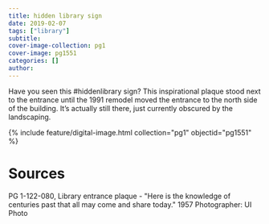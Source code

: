 ```yaml
---
title: hidden library sign
date: 2019-02-07
tags: ["library"]
subtitle: 
cover-image-collection: pg1
cover-image: pg1551
categories: []
author:
---
```


Have you seen this #hiddenlibrary sign? This inspirational plaque stood next to the entrance until the 1991 remodel moved the entrance to the north side of the building. It’s actually still there, just currently obscured by the landscaping.

{% include feature/digital-image.html collection="pg1" objectid="pg1551" %}

# Sources

PG 1-122-080, Library entrance plaque - "Here is the knowledge of centuries past that all may come and share today." 1957 Photographer: UI Photo
